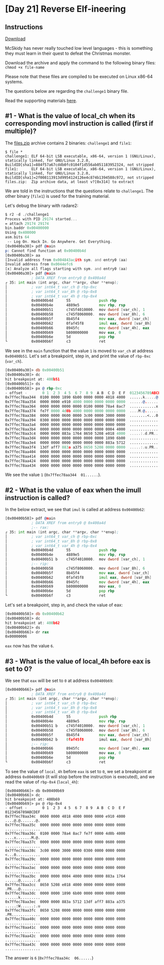 # [Day 21] Reverse Elf-ineering

## Instructions

[Download](files/files.zip)

McSkidy has never really touched low level languages - this is something they must learn in their quest to defeat the Christmas monster.

Download the archive and apply the command to the following binary files: `chmod +x file-name`

Please note that these files are compiled to be executed on Linux x86-64 systems.

The questions below are regarding the `challenge1` binary file.

Read the supporting materials [here](https://drive.google.com/file/d/1maTcdquyqnZCIcJO7jLtt4cNHuRQuK4x/view?usp=sharing).


## #1 - What is the value of local_ch when its corresponding movl instruction is called (first if multiple)?

The [files.zip](files/files.zip) archive contains 2 binaries: `challenge1` and `file1`:

~~~
$ file *
challenge1: ELF 64-bit LSB executable, x86-64, version 1 (GNU/Linux), statically linked, for GNU/Linux 3.2.0, BuildID[sha1]=884f57a67cddb0fc0104f1d556ab051183952324, not stripped
file1:      ELF 64-bit LSB executable, x86-64, version 1 (GNU/Linux), statically linked, for GNU/Linux 3.2.0, BuildID[sha1]=2f008113913d9954124126e4c874b1394588c972, not stripped
files.zip:  Zip archive data, at least v?[0x314] to extract
~~~

We are told in the instructions that the questions relate to `challenge1`. The other binary (`file1`) is used for the training material.

Let's debug the binary with radare2:

```asm
$ r2 -d ./challenge1 
Process with PID 29174 started...
= attach 29174 29174
bin.baddr 0x00400000
Using 0x400000
asm.bits 64
 -- Log On. Hack In. Go Anywhere. Get Everything.
[0x00400a30]> pdf @main
p: Cannot find function at 0x00400b4d
[0x00400a30]> aa
[Invalid address from 0x004843acith sym. and entry0 (aa)
Invalid address from 0x0044efc6
[x] Analyze all flags starting with sym. and entry0 (aa)
[0x00400a30]> pdf @main
            ; DATA XREF from entry0 @ 0x400a4d
┌ 35: int main (int argc, char **argv, char **envp);
│           ; var int64_t var_ch @ rbp-0xc
│           ; var int64_t var_8h @ rbp-0x8
│           ; var int64_t var_4h @ rbp-0x4
│           0x00400b4d      55             push rbp
│           0x00400b4e      4889e5         mov rbp, rsp
│           0x00400b51      c745f4010000.  mov dword [var_ch], 1
│           0x00400b58      c745f8060000.  mov dword [var_8h], 6
│           0x00400b5f      8b45f4         mov eax, dword [var_ch]
│           0x00400b62      0faf45f8       imul eax, dword [var_8h]
│           0x00400b66      8945fc         mov dword [var_4h], eax
│           0x00400b69      b800000000     mov eax, 0
│           0x00400b6e      5d             pop rbp
└           0x00400b6f      c3             ret
```

We see in the `main` function that the value `1` is moved to `var_ch` at address `0x00400b51`. Let's set a breakpoint, step in, and print the value of `rbp-0xc` (`var_ch`).

```asm
[0x00400a30]> db 0x00400b51
[0x00400a30]> dc
hit breakpoint at: 400b51
[0x00400b51]> ds
[0x00400b58]> px @ rbp-0xc
- offset -       0 1  2 3  4 5  6 7  8 9  A B  C D  E F  0123456789ABCDEF
0x7ffec78aa344  0100 0000 1890 6b00 0000 0000 4018 4000  ......k.....@.@.
0x7ffec78aa354  0000 0000 e910 4000 0000 0000 0000 0000  ......@.........
0x7ffec78aa364  0000 0000 0000 0000 0100 0000 78a4 8ac7  ............x...
0x7ffec78aa374  fe7f 0000 4d0b 4000 0000 0000 0000 0000  ....M.@.........
0x7ffec78aa384  0000 0000 0600 0000 3c00 0000 3000 0000  ........<...0...
0x7ffec78aa394  0300 0000 0000 0000 0000 0000 0000 0000  ................
0x7ffec78aa3a4  0000 0000 0000 0000 0000 0000 0000 0000  ................
0x7ffec78aa3b4  0000 0000 0000 0000 0000 0000 0004 4000  ..............@.
0x7ffec78aa3c4  0000 0000 883a 1764 8650 5208 e018 4000  .....:.d.PR...@.
0x7ffec78aa3d4  0000 0000 0000 0000 0000 0000 1890 6b00  ..............k.
0x7ffec78aa3e4  0000 0000 0000 0000 0000 0000 883a 5712  .............:W.
0x7ffec78aa3f4  13df aff7 883a a375 8650 5208 0000 0000  .....:.u.PR.....
0x7ffec78aa404  0000 0000 0000 0000 0000 0000 0000 0000  ................
0x7ffec78aa414  0000 0000 0000 0000 0000 0000 0000 0000  ................
0x7ffec78aa424  0000 0000 0000 0000 0000 0000 0000 0000  ................
0x7ffec78aa434  0000 0000 0000 0000 0000 0000 0000 0000  ................
```

We see the value `1` (`0x7ffec78aa344  01......`).

## #2 - What is the value of eax when the imull instruction is called?

In the below extract, we see that `imul` is called at address `0x00400b62`:

```asm
[0x00400b58]> pdf @main
            ; DATA XREF from entry0 @ 0x400a4d
            ;-- rax:
┌ 35: int main (int argc, char **argv, char **envp);
│           ; var int64_t var_ch @ rbp-0xc
│           ; var int64_t var_8h @ rbp-0x8
│           ; var int64_t var_4h @ rbp-0x4
│           0x00400b4d      55             push rbp
│           0x00400b4e      4889e5         mov rbp, rsp
│           0x00400b51 b    c745f4010000.  mov dword [var_ch], 1
│           ;-- rip:
│           0x00400b58      c745f8060000.  mov dword [var_8h], 6
│           0x00400b5f      8b45f4         mov eax, dword [var_ch]
│           0x00400b62      0faf45f8       imul eax, dword [var_8h]
│           0x00400b66      8945fc         mov dword [var_4h], eax
│           0x00400b69      b800000000     mov eax, 0
│           0x00400b6e      5d             pop rbp
└           0x00400b6f      c3             ret
```

Let's set a breakpoint, step in, and check the value of eax:

```asm
[0x00400b58]> db 0x00400b62
[0x00400b58]> dc
hit breakpoint at: 400b62
[0x00400b62]> ds
[0x00400b66]> dr rax
0x00000006
```

`eax` now has the value `6`.

## #3 - What is the value of local_4h before eax is set to 0?

We see that `eax` will be set to `0` at address `0x00400b69`:

```asm
[0x00400b66]> pdf @main
            ; DATA XREF from entry0 @ 0x400a4d
┌ 35: int main (int argc, char **argv, char **envp);
│           ; var int64_t var_ch @ rbp-0xc
│           ; var int64_t var_8h @ rbp-0x8
│           ; var int64_t var_4h @ rbp-0x4
│           0x00400b4d      55             push rbp
│           0x00400b4e      4889e5         mov rbp, rsp
│           0x00400b51 b    c745f4010000.  mov dword [var_ch], 1
│           0x00400b58      c745f8060000.  mov dword [var_8h], 6
│           0x00400b5f      8b45f4         mov eax, dword [var_ch]
│           0x00400b62 b    0faf45f8       imul eax, dword [var_8h]
│           ;-- rip:
│           0x00400b66      8945fc         mov dword [var_4h], eax
│           0x00400b69      b800000000     mov eax, 0
│           0x00400b6e      5d             pop rbp
└           0x00400b6f      c3             ret
```

To see the value of `local_4h` before `eax` is set to `0`, we set a breakpoint at address `0x00400b69` (it will stop before the instruction is executed), and we read the value of `rbp-0x4` (`local_4h`):

```
[0x00400b66]> db 0x00400b69
[0x00400b66]> dc
hit breakpoint at: 400b69
[0x00400b69]> px @ rbp-0x4
- offset -       0 1  2 3  4 5  6 7  8 9  A B  C D  E F  0123456789ABCDEF
0x7ffec78aa34c  0600 0000 4018 4000 0000 0000 e910 4000  ....@.@.......@.
0x7ffec78aa35c  0000 0000 0000 0000 0000 0000 0000 0000  ................
0x7ffec78aa36c  0100 0000 78a4 8ac7 fe7f 0000 4d0b 4000  ....x.......M.@.
0x7ffec78aa37c  0000 0000 0000 0000 0000 0000 0600 0000  ................
0x7ffec78aa38c  3c00 0000 3000 0000 0300 0000 0000 0000  <...0...........
0x7ffec78aa39c  0000 0000 0000 0000 0000 0000 0000 0000  ................
0x7ffec78aa3ac  0000 0000 0000 0000 0000 0000 0000 0000  ................
0x7ffec78aa3bc  0000 0000 0004 4000 0000 0000 883a 1764  ......@......:.d
0x7ffec78aa3cc  8650 5208 e018 4000 0000 0000 0000 0000  .PR...@.........
0x7ffec78aa3dc  0000 0000 1890 6b00 0000 0000 0000 0000  ......k.........
0x7ffec78aa3ec  0000 0000 883a 5712 13df aff7 883a a375  .....:W......:.u
0x7ffec78aa3fc  8650 5208 0000 0000 0000 0000 0000 0000  .PR.............
0x7ffec78aa40c  0000 0000 0000 0000 0000 0000 0000 0000  ................
0x7ffec78aa41c  0000 0000 0000 0000 0000 0000 0000 0000  ................
0x7ffec78aa42c  0000 0000 0000 0000 0000 0000 0000 0000  ................
0x7ffec78aa43c  0000 0000 0000 0000 0000 0000 0000 0000  ................
```

The answer is `6` (`0x7ffec78aa34c  06......`)
